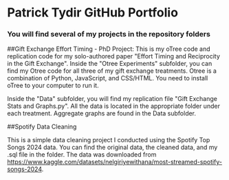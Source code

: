 # Patrick Tydir GitHub Portfolio

### You will find several of my projects in the repository folders

##Gift Exchange Effort Timing - PhD Project:
This is my oTree code and replication code for my solo-authored paper "Effort Timing and Reciprocity in the Gift Exchange". Inside the "Otree Experiments" subfolder, you can find my Otree code for all three of my gift exchange treatments. Otree is a combination of Python, JavaScript, and CSS/HTML. You need to install oTree to your computer to run it.

Inside the "Data" subfolder, you will find my replication file "Gift Exchange Stats and Graphs.py". All the data is located in the appropriate folder under each treatment. Aggregate graphs are found in the Data subfolder.

##Spotify Data Cleaning

This is a simple data cleaning project I conducted using the Spotify Top Songs 2024 data. You can find the original data, the cleaned data, and my .sql file in the folder. The data was downloaded from https://www.kaggle.com/datasets/nelgiriyewithana/most-streamed-spotify-songs-2024.

